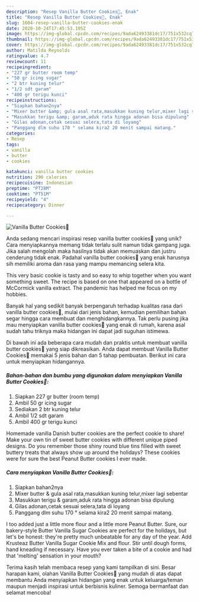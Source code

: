 ```yaml
---
description: "Resep Vanilla Butter Cookies🏮, Enak"
title: "Resep Vanilla Butter Cookies🏮, Enak"
slug: 1604-resep-vanilla-butter-cookies-enak
date: 2020-10-24T17:45:53.105Z
image: https://img-global.cpcdn.com/recipes/9ada62493381dc17/751x532cq70/vanilla-butter-cookies🏮-foto-resep-utama.jpg
thumbnail: https://img-global.cpcdn.com/recipes/9ada62493381dc17/751x532cq70/vanilla-butter-cookies🏮-foto-resep-utama.jpg
cover: https://img-global.cpcdn.com/recipes/9ada62493381dc17/751x532cq70/vanilla-butter-cookies🏮-foto-resep-utama.jpg
author: Matilda Reynolds
ratingvalue: 4.7
reviewcount: 11
recipeingredient:
- "227 gr butter room temp"
- "50 gr icing sugar"
- "2 btr kuning telur"
- "1/2 sdt garam"
- "400 gr terigu kunci"
recipeinstructions:
- "Siapkan bahan2nya"
- "Mixer butter &amp; gula asal rata,masukkan kuning telur,mixer lagi sebentar"
- "Masukkan terigu &amp; garam,aduk rata hingga adonan bisa dipulung"
- "Gilas adonan,cetak sesuai selera,tata di loyang"
- "Panggang dlm suhu 170 ° selama kira2 20 menit sampai matang."
categories:
- Resep
tags:
- vanilla
- butter
- cookies

katakunci: vanilla butter cookies 
nutrition: 290 calories
recipecuisine: Indonesian
preptime: "PT28M"
cooktime: "PT51M"
recipeyield: "4"
recipecategory: Dinner

---
```



![Vanilla Butter Cookies🏮](https://img-global.cpcdn.com/recipes/9ada62493381dc17/751x532cq70/vanilla-butter-cookies🏮-foto-resep-utama.jpg)

Anda sedang mencari inspirasi resep vanilla butter cookies🏮 yang unik? Cara menyiapkannya memang tidak terlalu sulit namun tidak gampang juga. Jika salah mengolah maka hasilnya tidak akan memuaskan dan justru cenderung tidak enak. Padahal vanilla butter cookies🏮 yang enak harusnya sih memiliki aroma dan rasa yang mampu memancing selera kita.

This very basic cookie is tasty and so easy to whip together when you want something sweet. The recipe is based on one that appeared on a bottle of McCormick vanilla extract. The pandemic has helped me focus on my hobbies.

Banyak hal yang sedikit banyak berpengaruh terhadap kualitas rasa dari vanilla butter cookies🏮, mulai dari jenis bahan, kemudian pemilihan bahan segar hingga cara membuat dan menghidangkannya. Tak perlu pusing jika mau menyiapkan vanilla butter cookies🏮 yang enak di rumah, karena asal sudah tahu triknya maka hidangan ini dapat jadi suguhan istimewa.


Di bawah ini ada beberapa cara mudah dan praktis untuk membuat vanilla butter cookies🏮 yang siap dikreasikan. Anda dapat membuat Vanilla Butter Cookies🏮 memakai 5 jenis bahan dan 5 tahap pembuatan. Berikut ini cara untuk menyiapkan hidangannya.

<!--inarticleads1-->

##### Bahan-bahan dan bumbu yang digunakan dalam menyiapkan Vanilla Butter Cookies🏮:

1. Siapkan 227 gr butter (room temp)
1. Ambil 50 gr icing sugar
1. Sediakan 2 btr kuning telur
1. Ambil 1/2 sdt garam
1. Ambil 400 gr terigu kunci


Homemade vanilla Danish butter cookies are the perfect cookie to share! Make your own tin of sweet butter cookies with different unique piped designs. Do you remember those shiny round blue tins filled with sweet buttery treats that always show up around the holidays? These cookies were for sure the best Peanut Butter cookies I ever made. 

<!--inarticleads2-->

##### Cara menyiapkan Vanilla Butter Cookies🏮:

1. Siapkan bahan2nya
1. Mixer butter &amp; gula asal rata,masukkan kuning telur,mixer lagi sebentar
1. Masukkan terigu &amp; garam,aduk rata hingga adonan bisa dipulung
1. Gilas adonan,cetak sesuai selera,tata di loyang
1. Panggang dlm suhu 170 ° selama kira2 20 menit sampai matang.


I too added just a little more flour and a little more Peanut Butter. Sure, our bakery-style Butter Vanilla Sugar Cookies are perfect for the holidays, but let&#39;s be honest: they&#39;re pretty much unbeatable for any day of the year. Add Krusteaz Butter Vanilla Sugar Cookie Mix and flour. Stir until dough forms, hand kneading if necessary. Have you ever taken a bite of a cookie and had that &#39;melting&#39; sensation in your mouth? 

Terima kasih telah membaca resep yang kami tampilkan di sini. Besar harapan kami, olahan Vanilla Butter Cookies🏮 yang mudah di atas dapat membantu Anda menyiapkan hidangan yang enak untuk keluarga/teman maupun menjadi inspirasi untuk berbisnis kuliner. Semoga bermanfaat dan selamat mencoba!
